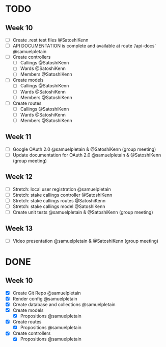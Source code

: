 # TODO

## Week 10
- [ ] Create .rest test files @SatoshiKenn
- [ ] API DOCUMENTATION is complete and available at route ‘/api-docs’ @samuelpletain
- [ ] Create controllers
  - [ ] Callings @SatoshiKenn
  - [ ] Wards @SatoshiKenn
  - [ ] Members @SatoshiKenn
- [ ] Create models
  -   [ ] Callings @SatoshiKenn
  - [ ] Wards @SatoshiKenn
  - [ ] Members @SatoshiKenn
- [ ] Create routes
  - [ ] Callings @SatoshiKenn
  - [ ] Wards @SatoshiKenn
  - [ ] Members @SatoshiKenn

## Week 11
- [ ] Google OAuth 2.0 @samuelpletain & @SatoshiKenn (group meeting)
- [ ] Update documentation for OAuth 2.0 @samuelpletain & @SatoshiKenn (group meeting)

## Week 12
- [ ] Stretch: local user registration @samuelpletain
- [ ] Stretch: stake callings controller @SatoshiKenn
- [ ] Stretch: stake callings routes @SatoshiKenn
- [ ] Stretch: stake callings model @SatoshiKenn
- [ ] Create unit tests @samuelpletain & @SatoshiKenn (group meeting)

## Week 13
- [ ] Video presentation @samuelpletain & @SatoshiKenn (group meeting)

# DONE

## Week 10
- [x] Create Git Repo @samuelpletain
- [x] Render config @samuelpletain
- [x] Create database and collections @samuelpletain
- [x] Create models
  - [x] Propositions @samuelpletain
- [x] Create routes
  - [x] Propositions @samuelpletain
- [x] Create controllers
  - [x] Propositions @samuelpletain
